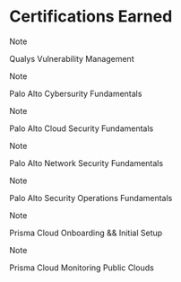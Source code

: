 # Certifications Earned

>[!NOTE]
>Qualys Vulnerability Management

>[!NOTE]
>Palo Alto Cybersurity Fundamentals

>[!NOTE]
>Palo Alto Cloud Security Fundamentals

>[!NOTE]
>Palo Alto Network Security Fundamentals

>[!NOTE]
>Palo Alto Security Operations Fundamentals

>[!NOTE]
>Prisma Cloud Onboarding && Initial Setup

>[!NOTE]
>Prisma Cloud Monitoring Public Clouds
